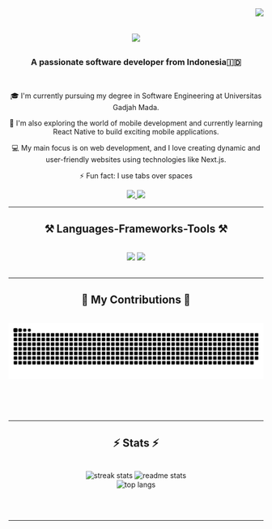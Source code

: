 <img align="right" src="https://visitor-badge.laobi.icu/badge?page_id=darrielmarkerizal.darrielmarkerizal" />

<h1 align="center">
    <img src="https://readme-typing-svg.herokuapp.com/?font=Righteous&size=35&center=true&vCenter=true&width=500&height=70&duration=4000&lines=Hi+There!+👋;+I'm+Darriel+Markerizal!;" />
</h1>

<h3 align="center">A passionate software developer from Indonesia🇮🇩 </h3>

<br/>

<div align="center">
 
 🎓 I'm currently pursuing my degree in Software Engineering at Universitas Gadjah Mada.  
 
 📱 I'm also exploring the world of mobile development and currently learning React Native to build exciting mobile applications. 

💻 My main focus is on web development, and I love creating dynamic and user-friendly websites using technologies like Next.js.  

⚡ Fun fact: I use tabs over spaces  

 </div>
 
<div align="center"> 
  <a href="mailto:darrielmarkerizal@gmail.com">
    <img src="https://img.shields.io/badge/Gmail-333333?style=for-the-badge&logo=gmail&logoColor=red" />
  </a>
  <a href="https://linkedin.com/in/markerizal" target="_blank">
    <img src="https://img.shields.io/badge/LinkedIn-0077B5?style=for-the-badge&logo=linkedin&logoColor=white" target="_blank" />
  </a>
</div>

 <hr/>
 
<h2 align="center">⚒️ Languages-Frameworks-Tools ⚒️</h2>
<br/>
<div align="center">
    <img src="https://skillicons.dev/icons?i=react,bootstrap,html,css,vscode,github,figma,tailwind,git,react,bootstrap,tailwind" />
    <img src="https://skillicons.dev/icons?i=nodejs,python,javascript,typescript,firebase,java,nextjs,mysql,vercel,tailwind,supabase,styledcomponents,replit,redux,react,prisma,postman,php,laravel,netlify,kotlin,androidstudio" /><br>
</div>

<br/>
<hr/>

<div align="center">
  <h2>🐍 My Contributions 🐍</h2>
  <br>
  <img alt="snake eating my contributions" src="https://raw.githubusercontent.com/salesp07/salesp07/output/github-contribution-grid-snake.svg" />
  
  <br/><br/><br/>
</div>

<hr/>

<h2 align="center">⚡ Stats ⚡</h2>
<br>
<div align=center>
  <img width=390 src="https://github-readme-streak-stats-salesp07.vercel.app/?user=darrielmarkerizal&count_private=true&theme=react&border_radius=10" alt="streak stats"/>
  <img width=390 src="https://github-readme-stats-salesp07.vercel.app/api?username=darrielmarkerizal&count_private=true&show_icons=true&theme=react&rank_icon=github&border_radius=10" alt="readme stats" />
  <br/>
  <img width=325 align="center" src="https://github-readme-stats-salesp07.vercel.app/api/top-langs/?username=darrielmarkerizal&hide=HTML&langs_count=8&layout=compact&theme=react&border_radius=10&size_weight=0.5&count_weight=0.5&exclude_repo=github-readme-stats" alt="top langs" />
</div>

<br/><br/>

<hr/>
